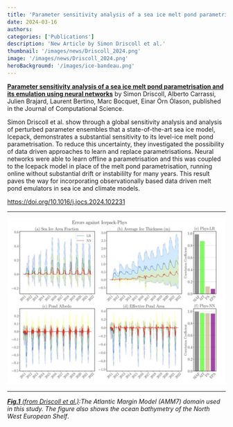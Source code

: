 ```yaml
---
title: 'Parameter sensitivity analysis of a sea ice melt pond parametrisation and its emulation using neural networks'
date: 2024-03-16
authors:
categories: ['Publications']
description: 'New Article by Simon Driscoll et al.'
thumbnail: '/images/news/Driscoll_2024.png'
image: '/images/news/Driscoll_2024.png'
heroBackground: '/images/ice-bandeau.png'
---
```


[**Parameter sensitivity analysis of a sea ice melt pond parametrisation and its emulation using neural networks**](https://doi.org/10.1016/j.jocs.2024.102231) by Simon Driscoll, Alberto Carrassi, Julien Brajard, Laurent Bertino, Marc Bocquet, Einar Örn Ólason, published in the Journal of Computational Science. 

Simon Driscoll et al. show through a global sensitivity analysis and analysis of perturbed parameter ensembles that a state-of-the-art sea ice model, Icepack, demonstrates a substantial sensitivity to its level-ice melt pond parametrisation. To reduce this uncertainty, they investigated the possibility of data driven approaches to learn and replace parametrisations. Neural networks were able to learn offline a parametrisation and this was coupled to the Icepack model in place of the melt pond parametrisation, running online without substantial drift or instabililty for many years. This result paves the way for incorporating observationally based data driven melt pond emulators in sea ice and climate models.

https://doi.org/10.1016/j.jocs.2024.102231

---

![[Higgs2024](https://doi.org/10.1016/j.jocs.2024.102231)](/images/news/Driscoll_2024.png)

---
_[**Fig.1** (from Driscoll et al.)]([https://doi.org/10.1016/j.jocs.2024.102231]):The Atlantic Margin Model (AMM7) domain used in this study. The figure also shows the ocean bathymetry of the North West European Shelf_.
